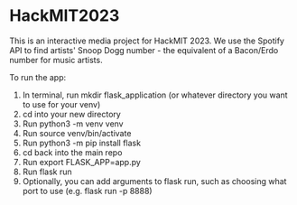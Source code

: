 # HackMIT2023

This is an interactive media project for HackMIT 2023. We use the Spotify API to find artists' Snoop Dogg number - the equivalent of a Bacon/Erdo number for music artists. 

To run the app:
1. In terminal, run mkdir flask_application (or whatever directory you want to use for your venv)
2. cd into your new directory
3. Run python3 -m venv venv
4. Run source venv/bin/activate
5. Run python3 -m pip install flask
6. cd back into the main repo
7. Run export FLASK_APP=app.py
8. Run flask run
9. Optionally, you can add arguments to flask run, such as choosing what port to use (e.g. flask run -p 8888)
